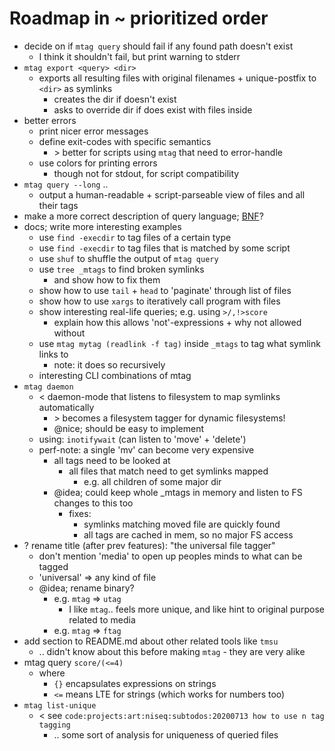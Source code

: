 # Roadmap in ~ prioritized order

* decide on if `mtag query` should fail if any found path doesn't exist
  * I think it shouldn't fail, but print warning to stderr
* `mtag export <query> <dir>`
  * exports all resulting files with original filenames + unique-postfix to `<dir>`
    as symlinks
    * creates the dir if doesn't exist
    * asks to override dir if does exist with files inside
* better errors 
  * print nicer error messages 
  * define exit-codes with specific semantics 
    * \> better for scripts using `mtag` that need to error-handle
  * use colors for printing errors
    * though not for stdout, for script compatibility
* `mtag query --long` ..
  * output a human-readable + script-parseable view of files and all their tags
* make a more correct description of query language; [BNF](https://en.wikipedia.org/wiki/Backus%E2%80%93Naur_form)? 
* docs; write more interesting examples
  * use `find -execdir` to tag files of a certain type 
  * use `find -execdir` to tag files that is matched by some script
  * use `shuf` to shuffle the output of `mtag query`
  * use `tree _mtags` to find broken symlinks
    * and show how to fix them
  * show how to use `tail` + `head` to 'paginate' through list of files
  * show how to use `xargs` to iteratively call program with files
  * show interesting real-life queries; e.g. using `>/,!>score`
    * explain how this allows 'not'-expressions + why not allowed without
  * use `mtag mytag (readlink -f tag)` inside `_mtags` to tag what symlink links to
    * note: it does so recursively
  * interesting CLI combinations of mtag
* `mtag daemon`
  * < daemon-mode that listens to filesystem to map symlinks automatically
    * \> becomes a filesystem tagger for dynamic filesystems!
    * @nice; should be easy to implement
  * using: `inotifywait` (can listen to 'move' + 'delete')
  * perf-note: a single 'mv' can become very expensive
    * all tags need to be looked at
      * all files that match need to get symlinks mapped
        * e.g. all children of some major dir
    * @idea; could keep whole _mtags in memory and listen to FS changes to this too
      * fixes:
        * symlinks matching moved file are quickly found
        * all tags are cached in mem, so no major FS access 
* ? rename title (after prev features): "the universal file tagger"
  * don't mention 'media' to open up peoples minds to what can be tagged
  * 'universal' => any kind of file
  * @idea; rename binary?
    * e.g. `mtag` => `utag` 
      * I like `mtag`.. feels more unique, and like hint to original purpose
        related to media
    * e.g. `mtag` => `ftag` 
* add section to README.md about other related tools like `tmsu`
  * .. didn't know about this before making `mtag` - they are very alike
* mtag query `score/(<=4)`
  * where
    * `{}` encapsulates expressions on strings
    * `<=` means LTE for strings (which works for numbers too)
* `mtag list-unique`
  * < see `code:projects:art:niseq:subtodos:20200713 how to use n tag tagging`
    * .. some sort of analysis for uniqueness of queried files
        
